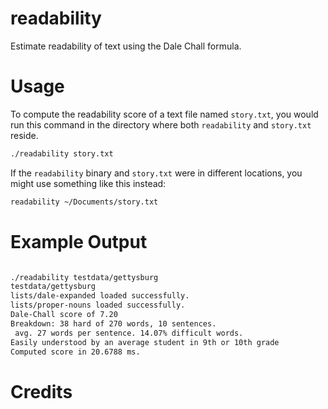 # readability
Estimate readability of text using the Dale Chall formula.

# Usage

To compute the readability score of a text file named `story.txt`, you would run 
this command in the directory where both `readability` and `story.txt` reside.
```sh
./readability story.txt
```
If the `readability` binary and `story.txt` were in different locations, you 
might use something like this instead:
```sh
readability ~/Documents/story.txt
```

# Example Output

```sh

./readability testdata/gettysburg
testdata/gettysburg
lists/dale-expanded loaded successfully.
lists/proper-nouns loaded successfully.
Dale-Chall score of 7.20
Breakdown: 38 hard of 270 words, 10 sentences.
 avg. 27 words per sentence. 14.07% difficult words.
Easily understood by an average student in 9th or 10th grade
Computed score in 20.6788 ms.

````


# Credits
